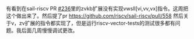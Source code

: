 有看到在sail-riscv PR [#236](https://github.com/riscv/sail-riscv/pull/236)里的zvkb扩展没有实现vwsll[vi,vv,vx]指令。这周把这个做出来了。然后提了pr https://github.com/riscv/sail-riscv/pull/558
然后关于v，zv扩展的指令都实现了，但是运行riscv-vector-tests的测试很多都有问题。我后面几周慢慢调试更改。

